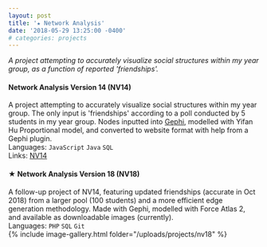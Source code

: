 ```yaml
---
layout: post
title: '★ Network Analysis'
date: '2018-05-29 13:25:00 -0400'
# categories: projects
---
```


_A project attempting to accurately visualize social structures within my year group, as a function of reported 'friendships'._  
<!--more-->

#### **Network Analysis Version 14 (NV14)**

A project attempting to accurately visualize social structures within my year group. The only input is 'friendships' according to a poll conducted by 5 students in my year group. Nodes inputted into [Gephi](https://gephi.org), modelled with Yifan Hu Proportional model, and converted to website format with help from a Gephi plugin.  
Languages: `JavaScript` `Java` `SQL`  
Links: [NV14](https://nv14.netlify.app)
<br>

#### **★ Network Analysis Version 18 (NV18)**

A follow-up project of NV14, featuring updated friendships (accurate in Oct 2018) from a larger pool (100 students) and a more efficient edge generation methodology. Made with Gephi, modelled with Force Atlas 2, and available as downloadable images (currently).  
Languages: `PHP` `SQL` `Git`  
{% include image-gallery.html folder="/uploads/projects/nv18" %}
<br>
